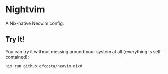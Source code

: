 # Nightvim

A Nix-native Neovim config.

## Try It!

You can try it without messing around your system at all (everything is self-contained):

```shell
nix run github:cfcosta/neovim.nix#
```
